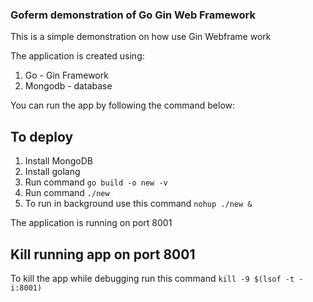 ### Goferm demonstration of Go Gin Web Framework

This is a simple demonstration on how use Gin Webframe work 

The application is created using: 

1. Go - Gin Framework 
2. Mongodb - database

You can run the app by following the command below:

## To deploy 

1. Install MongoDB
2. Install golang 
3. Run command `go build -o new -v`
4. Run command `./new` 
5. To run in background use this command `nohup ./new &`

The application is running on port 8001


## Kill running app on port 8001

To kill the app while debugging run this command `kill -9 $(lsof -t -i:8001)`